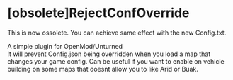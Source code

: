 # [obsolete]RejectConfOverride

This is now ossolete. You can achieve same effect with the new Config.txt.

A simple plugin for OpenMod/Unturned<br/>
It will prevent Config.json being overridden when you load a map that changes your game config.
Can be useful if you want to enable on vehicle building on some maps that doesnt allow you to like Arid or Buak.
